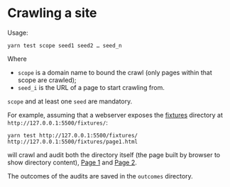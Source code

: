 # Crawling a site

Usage:

```shell
yarn test scope seed1 seed2 … seed_n
```

Where 
- `scope` is a domain name to bound the crawl (only pages within that scope are crawled);
- `seed_i` is the URL of a page to start crawling from.

`scope` and at least one `seed` are mandatory.

For example, assuming that a webserver exposes the [fixtures](fixtures) directory at `http://127.0.0.1:5500/fixtures/`:

```shell
yarn test http://127.0.0.1:5500/fixtures/ http://127.0.0.1:5500/fixtures/page1.html
```

will crawl and audit both the directory itself (the page built by browser to show directory content), [Page 1](fixtures/page1.html) and [Page 2](fixtures/page2.html).

The outcomes of the audits are saved in the `outcomes` directory.